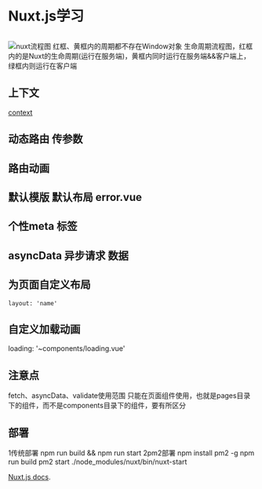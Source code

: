 
# Nuxt.js学习

```npx create-nuxt-app 工程名

```

![nuxt流程图](https://upload-images.jianshu.io/upload_images/5531211-d1a3e5b36ee03f08.png)
红框、黄框内的周期都不存在Window对象
生命周期流程图，红框内的是Nuxt的生命周期(运行在服务端)，黄框内同时运行在服务端&&客户端上，绿框内则运行在客户端

## 上下文

[context](https://nuxtjs.org/api/context)

## 动态路由 传参数

## 路由动画

## 默认模版 默认布局 error.vue

## 个性meta 标签

## asyncData 异步请求 数据

## 为页面自定义布局

    layout: 'name'

## 自定义加载动画

loading: '~components/loading.vue'

## 注意点

fetch、asyncData、validate使用范围
只能在页面组件使用，也就是pages目录下的组件，而不是components目录下的组件，要有所区分

## 部署

1传统部署
npm run build && npm run start
2pm2部署
npm install pm2 -g
npm run build
pm2 start ./node_modules/nuxt/bin/nuxt-start

[Nuxt.js docs](https://nuxtjs.org).
